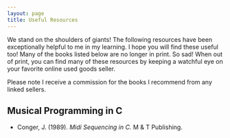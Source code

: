 ```yaml
---
layout: page
title: Useful Resources
---
```


We stand on the shoulders of giants! The following resources have been exceptionally helpful to me in my learning. I hope you will find these useful too! Many of the books listed below are no longer in print. So sad! When out of print, you can find many of these resources by keeping a watchful eye on your favorite online used goods seller.

<p class="message">
  Please note I receive a commission for the books I recommend from any linked sellers.
</p>

## Musical Programming in C
* Conger, J. (1989). *Midi Sequencing in C.* M &amp; T Publishing.
